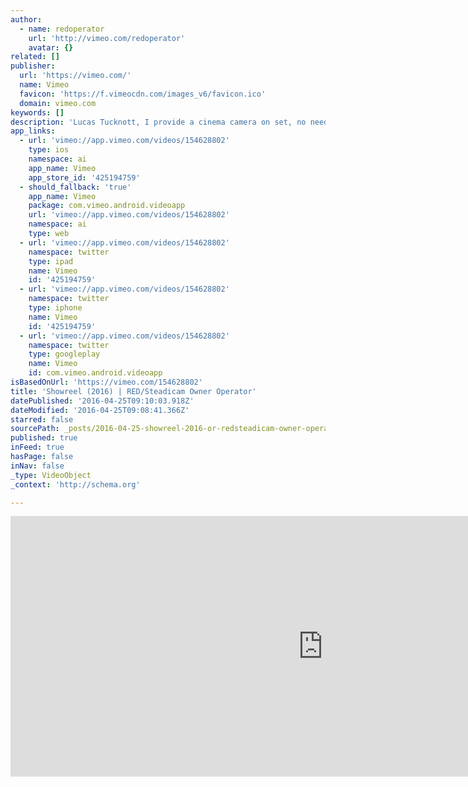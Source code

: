 ```yaml
---
author:
  - name: redoperator
    url: 'http://vimeo.com/redoperator'
    avatar: {}
related: []
publisher:
  url: 'https://vimeo.com/'
  name: Vimeo
  favicon: 'https://f.vimeocdn.com/images_v6/favicon.ico'
  domain: vimeo.com
keywords: []
description: 'Lucas Tucknott, I provide a cinema camera on set, no need to pick up and drop off from hire houses, just call me and I turn up and provide all the camera gear + years of experience working with RED & Arri.'
app_links:
  - url: 'vimeo://app.vimeo.com/videos/154628802'
    type: ios
    namespace: ai
    app_name: Vimeo
    app_store_id: '425194759'
  - should_fallback: 'true'
    app_name: Vimeo
    package: com.vimeo.android.videoapp
    url: 'vimeo://app.vimeo.com/videos/154628802'
    namespace: ai
    type: web
  - url: 'vimeo://app.vimeo.com/videos/154628802'
    namespace: twitter
    type: ipad
    name: Vimeo
    id: '425194759'
  - url: 'vimeo://app.vimeo.com/videos/154628802'
    namespace: twitter
    type: iphone
    name: Vimeo
    id: '425194759'
  - url: 'vimeo://app.vimeo.com/videos/154628802'
    namespace: twitter
    type: googleplay
    name: Vimeo
    id: com.vimeo.android.videoapp
isBasedOnUrl: 'https://vimeo.com/154628802'
title: 'Showreel (2016) | RED/Steadicam Owner Operator'
datePublished: '2016-04-25T09:10:03.918Z'
dateModified: '2016-04-25T09:08:41.366Z'
starred: false
sourcePath: _posts/2016-04-25-showreel-2016-or-redsteadicam-owner-operator.md
published: true
inFeed: true
hasPage: false
inNav: false
_type: VideoObject
_context: 'http://schema.org'

---
```

<iframe src="https://cdn.embedly.com/widgets/media.html?src=https%3A%2F%2Fplayer.vimeo.com%2Fvideo%2F154628802&amp;url=https%3A%2F%2Fvimeo.com%2F154628802&amp;image=http%3A%2F%2Fi.vimeocdn.com%2Fvideo%2F555185769_1280.jpg&amp;key=b7d04c9b404c499eba89ee7072e1c4f7&amp;type=text%2Fhtml&amp;schema=vimeo" width="1000" height="417" scrolling="no" frameborder="0" allowfullscreen="" style=""></iframe>
